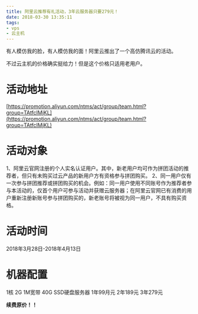 ```yaml
---
title: 阿里云推荐有礼活动，3年云服务器只要279元！
date: 2018-03-30 13:35:11
tags:
- vps
- 云主机
---
```


有人模仿我的脸，有人模仿我的面！阿里云推出了一个高仿腾讯云的活动。



不过云主机的价格确实挺给力！但是这个价格只适用老用户。



# 活动地址

[https://promotion.aliyun.com/ntms/act/group/team.html?group=TAtfcIMjKL](https://promotion.aliyun.com/ntms/act/group/team.html?group=TAtfcIMjKL)



# 活动对象

1、阿里云官网注册的个人实名认证用户。其中，新老用户均可作为拼团活动的推荐者，但只有未购买过云产品的新用户方有资格参与拼团购买。
2、同一用户仅有一次参与拼团推荐或拼团购买的机会。例如：同一用户使用不同账号作为推荐者参与本活动的，仅首个用户可参与活动并获赠云服务器；在阿里云官网已有消费的用户重新注册新账号参与拼团购买的，新老账号将被视为同一用户，不具有购买资格。

# 活动时间

2018年3月28日-2018年4月13日



# 机器配置

1核 2G 1M宽带 40G SSD硬盘服务器   1年99月元   2年189元    3年279元

**续费原价！！**



